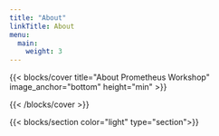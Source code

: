 ```yaml
---
title: "About"
linkTitle: About
menu:
  main:
    weight: 3
---
```



{{< blocks/cover title="About Prometheus Workshop" image_anchor="bottom" height="min" >}}

{{< /blocks/cover >}}

{{< blocks/section color="light" type="section">}}
